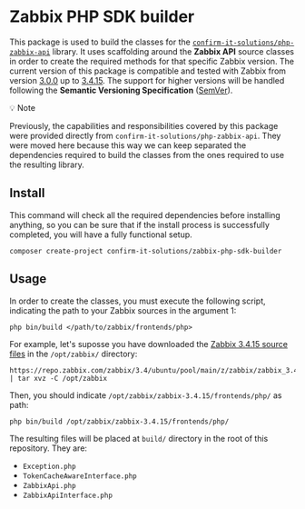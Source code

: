 # Zabbix PHP SDK builder

This package is used to build the classes for the [`confirm-it-solutions/php-zabbix-api`](https://github.com/confirm/PhpZabbixApi) library.
It uses scaffolding around the **Zabbix API** source classes in order to create the required methods for that specific Zabbix version.
The current version of this package is compatible and tested with Zabbix from version [3.0.0](https://repo.zabbix.com/zabbix/3.0/ubuntu/pool/main/z/zabbix/zabbix_3.0.0.orig.tar.gz) up to [3.4.15](https://repo.zabbix.com/zabbix/3.4/ubuntu/pool/main/z/zabbix/zabbix_3.4.15.orig.tar.gz).
The support for higher versions will be handled following the **Semantic Versioning Specification** ([SemVer](https://semver.org/)).

:bulb: Note

Previously, the capabilities and responsibilities covered by this package were provided directly from `confirm-it-solutions/php-zabbix-api`. They were moved here because this way we can keep separated the dependencies required to build the classes from the ones required to use the resulting library.

## Install

This command will check all the required dependencies before installing anything, so you can be sure that if the install process is successfully completed, you will have a fully functional setup.

    composer create-project confirm-it-solutions/zabbix-php-sdk-builder

## Usage

In order to create the classes, you must execute the following script, indicating the path to your Zabbix sources in the argument 1:

    php bin/build </path/to/zabbix/frontends/php>

For example, let's suposse you have downloaded the [Zabbix 3.4.15 source files](https://repo.zabbix.com/zabbix/3.4/ubuntu/pool/main/z/zabbix/zabbix_3.4.15.orig.tar.gz) in the `/opt/zabbix/` directory:

    https://repo.zabbix.com/zabbix/3.4/ubuntu/pool/main/z/zabbix/zabbix_3.4.15.orig.tar.gz | tar xvz -C /opt/zabbix

Then, you should indicate `/opt/zabbix/zabbix-3.4.15/frontends/php/` as path:

    php bin/build /opt/zabbix/zabbix-3.4.15/frontends/php/

The resulting files will be placed at `build/` directory in the root of this repository. They are:

* `Exception.php`
* `TokenCacheAwareInterface.php`
* `ZabbixApi.php`
* `ZabbixApiInterface.php`

